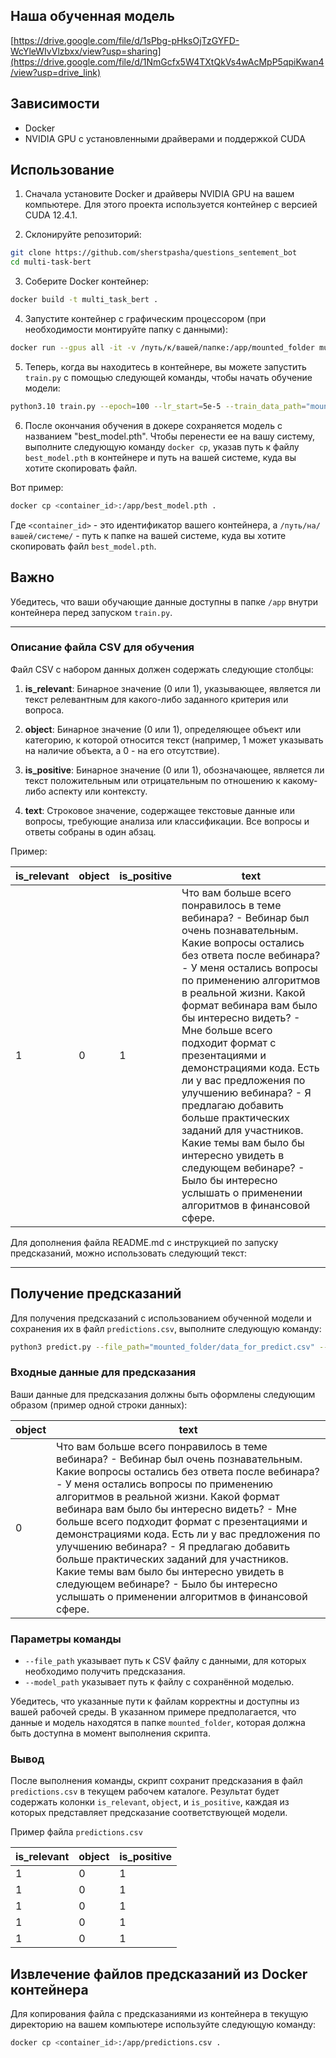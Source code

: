 ## Наша обученная модель

[https://drive.google.com/file/d/1sPbg-pHksOjTzGYFD-WcYleWIvVlzbxx/view?usp=sharing](https://drive.google.com/file/d/1NmGcfx5W4TXtQkVs4wAcMpP5qpiKwan4/view?usp=drive_link)

## Зависимости

- Docker
- NVIDIA GPU с установленными драйверами и поддержкой CUDA

## Использование

1. Сначала установите Docker и драйверы NVIDIA GPU на вашем компьютере. 
Для этого проекта используется контейнер с версией CUDA 12.4.1.

2. Склонируйте репозиторий:

```bash
git clone https://github.com/sherstpasha/questions_sentement_bot
cd multi-task-bert
```

3. Соберите Docker контейнер:

```bash
docker build -t multi_task_bert .
```

4. Запустите контейнер с графическим процессором (при необходимости монтируйте папку с данными):

```bash
docker run --gpus all -it -v /путь/к/вашей/папке:/app/mounted_folder multi_task_bert
```

5. Теперь, когда вы находитесь в контейнере, вы можете запустить `train.py` с помощью следующей команды, чтобы начать обучение модели:

```bash
python3.10 train.py --epoch=100 --lr_start=5e-5 --train_data_path="mounted_folder/train_file.csv"
```

6. После окончания обучения в докере сохраняется модель с названием "best_model.pth". Чтобы перенести ее на вашу систему, выполните следующую команду `docker cp`, указав путь к файлу `best_model.pth` в контейнере и путь на вашей системе, куда вы хотите скопировать файл.

Вот пример:

```bash
docker cp <container_id>:/app/best_model.pth .
```

Где `<container_id>` - это идентификатор вашего контейнера, а `/путь/на/вашей/системе/` - путь к папке на вашей системе, куда вы хотите скопировать файл `best_model.pth`.

## Важно

Убедитесь, что ваши обучающие данные доступны в папке `/app` внутри контейнера перед запуском `train.py`.

---

### Описание файла CSV для обучения

Файл CSV с набором данных должен содержать следующие столбцы:

1. **is_relevant**: Бинарное значение (0 или 1), указывающее, является ли текст релевантным для какого-либо заданного критерия или вопроса.

2. **object**: Бинарное значение (0 или 1), определяющее объект или категорию, к которой относится текст (например, 1 может указывать на наличие объекта, а 0 - на его отсутствие).

3. **is_positive**: Бинарное значение (0 или 1), обозначающее, является ли текст положительным или отрицательным по отношению к какому-либо аспекту или контексту.

4. **text**: Строковое значение, содержащее текстовые данные или вопросы, требующие анализа или классификации. Все вопросы и ответы собраны в один абзац. 

Пример:

| is_relevant | object | is_positive | text                                                  |
|-------------|--------|-------------|-------------------------------------------------------|
| 1           | 0      | 1           | Что вам больше всего понравилось в теме вебинара? - Вебинар был очень познавательным. Какие вопросы остались без ответа после вебинара? - У меня остались вопросы по применению алгоритмов в реальной жизни. Какой формат вебинара вам было бы интересно видеть? - Мне больше всего подходит формат с презентациями и демонстрациями кода. Есть ли у вас предложения по улучшению вебинара? - Я предлагаю добавить больше практических заданий для участников. Какие темы вам было бы интересно увидеть в следующем вебинаре? - Было бы интересно услышать о применении алгоритмов в финансовой сфере. |


Для дополнения файла README.md с инструкцией по запуску предсказаний, можно использовать следующий текст:

---

## Получение предсказаний

Для получения предсказаний с использованием обученной модели и сохранения их в файл `predictions.csv`, выполните следующую команду:

```bash
python3 predict.py --file_path="mounted_folder/data_for_predict.csv" --model_path="mounted_folder/model.pth"
```
### Входные данные для предсказания

Ваши данные для предсказания должны быть оформлены следующим образом (пример одной строки данных):

| object | text                                                  |
|--------|-------------------------------------------------------|
| 0      | Что вам больше всего понравилось в теме вебинара? - Вебинар был очень познавательным. Какие вопросы остались без ответа после вебинара? - У меня остались вопросы по применению алгоритмов в реальной жизни. Какой формат вебинара вам было бы интересно видеть? - Мне больше всего подходит формат с презентациями и демонстрациями кода. Есть ли у вас предложения по улучшению вебинара? - Я предлагаю добавить больше практических заданий для участников. Какие темы вам было бы интересно увидеть в следующем вебинаре? - Было бы интересно услышать о применении алгоритмов в финансовой сфере. |


### Параметры команды
- `--file_path` указывает путь к CSV файлу с данными, для которых необходимо получить предсказания.
- `--model_path` указывает путь к файлу с сохранённой моделью.

Убедитесь, что указанные пути к файлам корректны и доступны из вашей рабочей среды. В указанном примере предполагается, что данные и модель находятся в папке `mounted_folder`, которая должна быть доступна в момент выполнения скрипта.

### Вывод

После выполнения команды, скрипт сохранит предсказания в файл `predictions.csv` в текущем рабочем каталоге. Результат будет содержать колонки `is_relevant`, `object`, и `is_positive`, каждая из которых представляет предсказание соответствующей модели.

Пример файла `predictions.csv`

| is_relevant | object | is_positive |
|-------------|--------|-------------|
| 1           | 0      | 1           |
| 1           | 0      | 1           |
| 1           | 0      | 1           |
| 1           | 0      | 1           |
| 1           | 0      | 1           |


## Извлечение файлов предсказаний из Docker контейнера

Для копирования файла с предсказаниями из контейнера в текущую директорию на вашем компьютере используйте следующую команду:

```bash
docker cp <container_id>:/app/predictions.csv .
```
